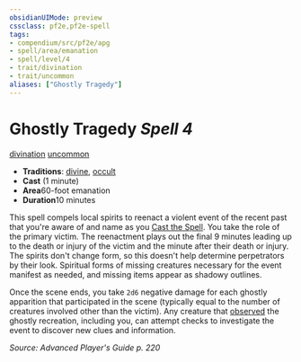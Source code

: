 ```yaml
---
obsidianUIMode: preview
cssclass: pf2e,pf2e-spell
tags:
- compendium/src/pf2e/apg
- spell/area/emanation
- spell/level/4
- trait/divination
- trait/uncommon
aliases: ["Ghostly Tragedy"]
---
```

# Ghostly Tragedy *Spell 4*   
[divination](../../Rules/traits/divination.md)  [uncommon](../../Rules/traits/uncommon.md)  

- **Traditions**: [divine](../../Rules/traits/divine.md), [occult](../../Rules/traits/occult.md)
- **Cast** (1 minute) 
- **Area**60-foot emanation
- **Duration**10 minutes

This spell compels local spirits to reenact a violent event of the recent past that you're aware of and name as you [Cast the Spell](../../Rules/actions/cast-a-spell.md). You take the role of the primary victim. The reenactment plays out the final 9 minutes leading up to the death or injury of the victim and the minute after their death or injury. The spirits don't change form, so this doesn't help determine perpetrators by their look. Spiritual forms of missing creatures necessary for the event manifest as needed, and missing items appear as shadowy outlines.

Once the scene ends, you take `2d6` negative damage for each ghostly apparition that participated in the scene (typically equal to the number of creatures involved other than the victim). Any creature that [observed](../../Rules/conditions.md#Observed) the ghostly recreation, including you, can attempt checks to investigate the event to discover new clues and information.

*Source: Advanced Player's Guide p. 220*